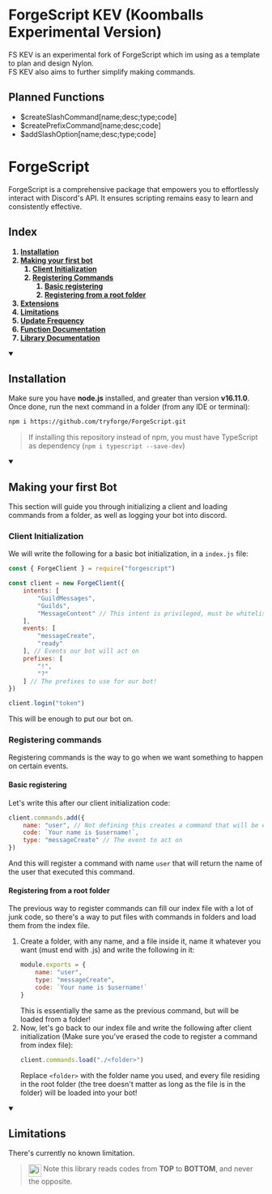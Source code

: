 # ForgeScript KEV (Koomballs Experimental Version)
FS KEV is an experimental fork of ForgeScript which im using as a template to plan and design Nylon. <br>
FS KEV also aims to further simplify making commands.

## Planned Functions
- $createSlashCommand[name;desc;type;code] <br>
- $createPrefixCommand[name;desc;code] <br> 
- $addSlashOption[name;desc;type;code]

# ForgeScript
ForgeScript is a comprehensive package that empowers you to effortlessly interact with Discord's API. It ensures scripting remains easy to learn and consistently effective.

## Index
<strong>

1. [Installation](#installation)
2. [Making your first bot](#making-your-first-bot)
    1. [Client Initialization](#client-initialization)
    2. [Registering Commands](#registering-commands)
        1. [Basic registering](#basic-registering)
        2. [Registering from a root folder](#registering-from-a-root-folder)
3. [Extensions](#extensions)
4. [Limitations](#limitations)
5. [Update Frequency](#update-frequency)
6. [Function Documentation](https://docs.botforge.org/)
7. [Library Documentation](https://tryforge.github.io/ForgeScript/index.html)

</strong>

<details open>

<summary>

## Installation

</summary>

Make sure you have <strong>node.js</strong> installed, and greater than version **v16.11.0**. Once done, run the next command in a folder (from any IDE or terminal):
```bash
npm i https://github.com/tryforge/ForgeScript.git
```

> If installing this repository instead of npm, you must have TypeScript as dependency (`npm i typescript --save-dev`)

</details>

<details open> 

<summary>

## Making your first Bot

</summary>

This section will guide you through initializing a client and loading commands from a folder, as well as logging your bot into discord.

### Client Initialization
We will write the following for a basic bot initialization, in a `index.js` file:
```js
const { ForgeClient } = require("forgescript")

const client = new ForgeClient({
    intents: [
        "GuildMessages",
        "Guilds",
        "MessageContent" // This intent is privileged, must be whitelisted in dev portal, in your application.
    ],
    events: [
        "messageCreate",
        "ready"
    ], // Events our bot will act on
    prefixes: [
        "!",
        "?"
    ] // The prefixes to use for our bot!
})

client.login("token")
```
This will be enough to put our bot on.

### Registering commands
Registering commands is the way to go when we want something to happen on certain events.

#### Basic registering
Let's write this after our client initialization code:
```js
client.commands.add({
    name: "user", // Not defining this creates a command that will be executed for every event fired of given type
    code: `Your name is $username!`,
    type: "messageCreate" // The event to act on
})
```

And this will register a command with name `user` that will return the name of the user that executed this command.

#### Registering from a root folder
The previous way to register commands can fill our index file with a lot of junk code, so there's a way to put files with commands in folders and load them from the index file.

1. Create a folder, with any name, and a file inside it, name it whatever you want (must end with .js) and write the following in it:
    ```js
    module.exports = {
        name: "user",
        type: "messageCreate",
        code: `Your name is $username!`
    }
    ```
    This is essentially the same as the previous command, but will be loaded from a folder!
2. Now, let's go back to our index file and write the following after client initialization (Make sure you've erased the code to register a command from index file):
    ```js
    client.commands.load("./<folder>")
    ```
    Replace `<folder>` with the folder name you used, and every file residing in the root folder (the tree doesn't matter as long as the file is in the folder) will be loaded into your bot!
</details>

<details open>

<summary>

## Limitations

</summary>

There's currently no known limitation.
> <img align="top" src="https://upload.wikimedia.org/wikipedia/commons/thumb/1/17/Warning.svg/156px-Warning.svg.png" alt="image" width="25" height="auto"> Note this library reads codes from **TOP** to **BOTTOM**, and never the opposite.
</details>

